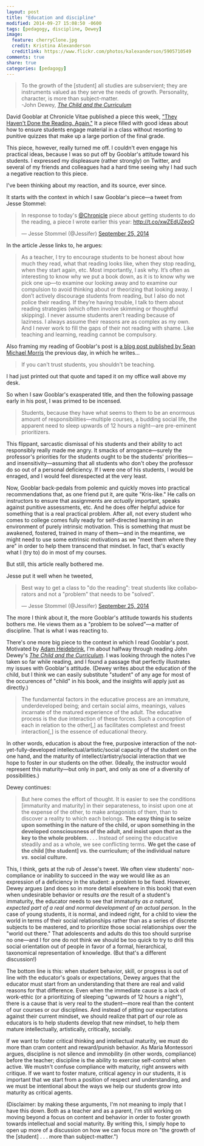 ```yaml
---
layout: post
title: "Education and discipline"
modified: 2014-09-27 15:08:50 -0600
tags: [pedagogy, discipline, Dewey]
image:
  feature: cherryClone.jpg
  credit: Kristina Alexanderson
  creditlink: https://www.flickr.com/photos/kalexanderson/5905710549
comments: true
share: true
categories: [pedagogy]
---
```


> To the growth of the [student] all studies are subservient; they are instruments valued as they serve the needs of growth. Personality, character, is more than subject-matter.  
-John Dewey, [*The Child and the Curriculum*](http://www.gutenberg.org/ebooks/29259)

David Gooblar at Chronicle Vitae published a piece this week, ["They Haven't Done the Reading. Again."](https://chroniclevitae.com/news/719-they-haven-t-done-the-reading-again) It a piece filled with good ideas about how to ensure students engage material in a class without resorting to punitive quizzes that make up a large portion of the final grade.

This piece, however, really turned me off. I couldn't even engage his practical ideas, because I was so put off by Gooblar's attitude toward his students. I expressed my displeasure (rather strongly) on Twitter, and several of my friends and colleagues had a hard time seeing why I had such a negative reaction to this piece.

I've been thinking about my reaction, and its source, ever since.

It starts with the context in which I saw Gooblar's piece—a tweet from Jesse Stommel:

<blockquote class="twitter-tweet" lang="en"><p>In response to today&#39;s <a href="https://twitter.com/chronicle">@Chronicle</a> piece about getting students to do the reading, a piece I wrote earlier this year: <a href="http://t.co/xwZEdUZeoO">http://t.co/xwZEdUZeoO</a></p>&mdash; Jesse Stommel (@Jessifer) <a href="https://twitter.com/Jessifer/status/515000231210270721">September 25, 2014</a></blockquote>
<script async src="//platform.twitter.com/widgets.js" charset="utf-8"></script>

In the article Jesse links to, he argues:

> As a teacher, I try to encourage students to be honest about how much they read, what that reading looks like, when they stop reading, when they start again, etc. Most importantly, I ask why. It’s often as interesting to know why we put a book down, as it is to know why we pick one up—to examine our looking away and to examine our compulsion to avoid thinking about or theorizing that looking away. I don’t actively discourage students from reading, but I also do not police their reading. If they’re having trouble, I talk to them about reading strategies (which often involve skimming or thoughtful skipping). I never assume students aren’t reading because of laziness. I always assume their reasons are as complex as my own. And I never work to fill the gaps of their not reading with shame. Like teaching and learning, reading cannot be compulsory.

Also framing my reading of Gooblar's post is [a blog post published by Sean Michael Morris](http://learning.instructure.com/2014/09/digital-pedagogy-a-case-of-open-or-shut/) the previous day, in which he writes...

> If you can't trust students, you shouldn't be teaching.

I had just printed out that quote and taped it on my office wall above my desk.

So when I saw Gooblar's exasperated title, and then the following passage early in his post, I was primed to be incensed.

> Students, because they have what seems to them to be an enormous amount of responsibilities—multiple courses, a budding social life, the apparent need to sleep upwards of 12 hours a night—are pre-eminent prioritizers.

This flippant, sarcastic dismissal of his students and their ability to act responsibly really made me angry. It smacks of arrogance—surely the professor's priorities for the students ought to be the students' priorities—and insensitivity—assuming that all students who don't obey the professor do so out of a personal deficiency. If I were one of his students, I would be enraged, and I would feel disrespected at the very least.

Now, Gooblar back-pedals from polemic and quickly moves into practical recommendations that, as one friend put it, are quite "Kris-like." He calls on instructors to ensure that assignments are *actually* important, speaks against punitive assessments, etc. And he does offer helpful advice for something that is a real practical problem. After all, not every student who comes to college comes fully ready for self-directed learning in an environment of purely intrinsic motivation. This is something that must be awakened, fostered, trained in many of them—and in the meantime, we might need to use some extrinsic motivations as we "meet them where they are" in order to help them transcend that mindset. In fact, that's exactly what I (try to) do in most of my courses.

But still, this article really bothered me.

Jesse put it well when he tweeted,

<blockquote class="twitter-tweet" lang="en"><p>Best way to get a class to &quot;do the reading&quot;: treat students like collaborators and not a &quot;problem&quot; that needs to be &quot;solved&quot;.</p>&mdash; Jesse Stommel (@Jessifer) <a href="https://twitter.com/Jessifer/status/515001329610399744">September 25, 2014</a></blockquote>
<script async src="//platform.twitter.com/widgets.js" charset="utf-8"></script>

The more I think about it, the more Gooblar's attitude towards his students bothers me. He views them as a "problem to be solved"—a matter of discipline. That is what I was reacting to.

There's one more big piece to the context in which I read Gooblar's post. Motivated by [Adam Heidebrink](http://twitter.com/adamheid), I'm about halfway through reading John Dewey's [*The Child and the Curriculum*](http://www.gutenberg.org/ebooks/29259). I was looking through the notes I've taken so far while reading, and I found a passage that perfectly illustrates my issues with Gooblar's attitude. (Dewey writes about the education of the child, but I think we can easily substitute "student" of any age for most of the occurences of "child" in his book, and the insights will apply just as directly.)

> The fundamental factors in the educative process are an immature, underdeveloped being; and certain social aims, meanings, values incarnate of the matured experience of the adult. The educative process is the due interaction of these forces. Such a conception of each in relation to the other[,] as facilitates completest and freest interaction[,] is the essence of educational theory.

In other words, education is about the free, purposive interaction of the not-yet-fully-developed intellectual/artistic/social capacity of the student on the one hand, and the maturity of intellect/artistry/social interaction that we hope to foster in our students on the other. (Ideally, the instructor would represent this maturity—but only in part, and only as one of a diversity of possibilities.)

Dewey continues:

> But here comes the effort of thought. It is easier to see the conditions [immaturity and maturity] in their separateness, to insist upon one at the expense of the other, to make antagonists of them, than to discover a reality to which each belongs. **The easy thing is to seize upon something in the nature of the child, or upon something in the developed consciousness of the adult, and insist upon *that* as the key to the whole problem.** . . . Instead of seeing the educative steadily and as a whole, we see conflicting terms. **We get the case of the child [the student] *vs.* the curriculum; of the individual nature *vs.* social culture.**

This, I think, gets at the rub of Jesse's tweet. We often view students' non-compliance or inability to succeed in the way we would like as an expression of a deficiency in the student: a problem to be fixed. However, Dewey argues (and does so in more detail elsewhere in this book) that even when undesirable behavior or results *are* the result of a student's immaturity, the educator needs to see that immaturity *as a natural, expected part of a real and normal development of an actual person*. In the case of young students, it is normal, and indeed right, for a child to view the world in terms of their social relationships rather than as a series of discrete subjects to be mastered, and to prioritize those social relationships over the "world out there." That adolescents and adults do this too should surprise no one—and I for one do not think we should be too quick to try to drill this social orientation out of people in favor of a formal, hierarchical, taxonomical representation of knowledge. (But that's a different discussion!)

The bottom line is this: when student behavior, skill, or progress is out of line with the educator's goals or expectations, Dewey argues that the educator must start from an understanding that there are real and valid reasons for that difference. Even when the immediate cause is a lack of work-ethic (or a prioritizing of sleeping "upwards of 12 hours a night"), there is a cause that is very real to the student—more real than the content of our courses or our disciplines. And instead of pitting our expectations against their current mindset, we should realize that part of our role as educators is to help students develop that new mindset, to help them mature intellectually, artistically, critically, socially.

If we want to foster critical thinking and intellectual maturity, we must do more than cram content and reward/punish behavior. As Maria Montessori argues, discipline is not silence and immobility (in other words, compliance) before the teacher; discipline is the ability to exercise self-control when active. We mustn't confuse compliance with maturity, right answers with critique. If we want to foster mature, critical agency in our students, it is important that we start from a position of respect and understanding, and we must be intentional about the ways we help our students grow into maturity as critical agents.

(Disclaimer: by making these arguments, I'm not meaning to imply that I have this down. Both as a teacher and as a parent, I'm still working on moving beyond a focus on content and behavior in order to foster growth towards intellectual and social maturity. By writing this, I simply hope to open up more of a discussion on how we can focus more on "the growth of the [student] . . . more than subject-matter.")

